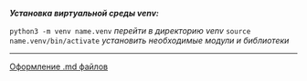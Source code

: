 
***Установка виртуальной среды venv:***

`python3 -m venv name.venv`
*перейти в директорию venv*
`source name.venv/bin/activate`
*установить необходимые модули и библиотеки*

___

[Оформление .md файлов](https://habitica.fandom.com/ru/wiki/%D0%A8%D0%BF%D0%B0%D1%80%D0%B3%D0%B0%D0%BB%D0%BA%D0%B0_%D0%BF%D0%BE_Markdown)
